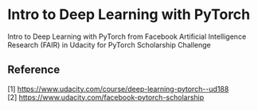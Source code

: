 # Intro to Deep Learning with PyTorch
Intro to Deep Learning with PyTorch from Facebook Artificial Intelligence Research (FAIR) in Udacity for PyTorch Scholarship Challenge

## Reference <a name="reference"></a>
[1] https://www.udacity.com/course/deep-learning-pytorch--ud188<br />
[2] https://www.udacity.com/facebook-pytorch-scholarship
